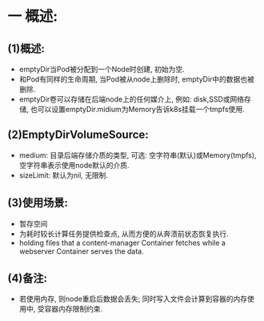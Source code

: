 # 一 概述:
## (1)概述:
- emptyDir当Pod被分配到一个Node时创建, 初始为空.
- 和Pod有同样的生命周期, 当Pod被从node上删除时, emptyDir中的数据也被删除.
- emptyDir卷可以存储在后端node上的任何媒介上, 例如: disk,SSD或网络存储, 也可以设置emptyDir.midium为Memory告诉k8s挂载一个tmpfs使用.

## (2)EmptyDirVolumeSource:
- medium: 目录后端存储介质的类型, 可选: 空字符串(默认)或Memory(tmpfs), 空字符串表示使用node默认的介质.
- sizeLimit: 默认为nil, 无限制.

## (3)使用场景:
- 暂存空间
- 为耗时较长计算任务提供检查点, 从而方便的从奔溃前状态恢复执行.
- holding files that a content-manager Container fetches while a webserver Container serves the data.

## (4)备注:
- 若使用内存, 则node重启后数据会丢失; 同时写入文件会计算到容器的内存使用中, 受容器内存限制约束.
